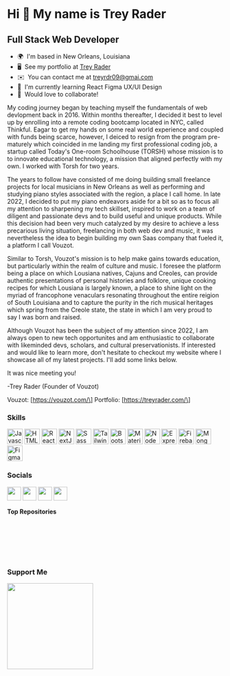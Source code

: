 Hi 👋 My name is Trey Rader
==============================

Full Stack Web Developer
------------------------

* 🌍  I'm based in New Orleans, Louisiana
* 🖥️  See my portfolio at [Trey Rader](http://treyrader.com/)
* ✉️  You can contact me at [treyrdr09@gmai.com](mailto:treyrdr09@gmai.com)
* 🧠  I'm currently learning React Figma UX/UI Design
* 🤝  Would love to collaborate!

My coding journey began by teaching myself the fundamentals of web devlopment back in 2016. Within months thereafter, I decided it best to level up by enrolling into a remote coding bootcamp located in NYC, called Thinkful. Eagar to get my hands on some real world experience and coupled with funds being scarce, however, I deiced to resign from the program pre-maturely which coincided in me landing my first professional coding job, a startup called Today's One-room Schoolhouse (TORSH) whose mission is to to innovate educational technology, a mission that aligned perfectly with my own. I worked with Torsh for two years. 

The years to follow have consisted of me doing building small freelance projects for local musicians in New Orleans as well as performing and studying piano styles associated with the region, a place I call home. In late 2022, I decided to put my piano endeavors aside for a bit so as to focus all my attention to sharpening my tech skillset, inspired to work on a team of diligent and passionate devs and to build useful and unique products. While this decision had been very much catalyzed by my desire to achieve a less precarious living situation, freelancing in both web dev and music, it was nevertheless the idea to begin building my own Saas company that fueled it, a platform I call Vouzot. 

Similar to Torsh, Vouzot's mission is to help make gains towards education, but particularly within the realm of culture and music. I foresee the platform being a place on which Lousiana natives, Cajuns and Creoles, can provide authentic presentations of personal histories and folklore, unique cooking recipes for which Lousiana is largely known, a place to shine light on the myriad of francophone venaculars resonating throughout the entire reigion of South Louisiana and to capture the purity in the rich musical heritages which spring from the Creole state, the state in which I am very proud to say I was born and raised. 

Although Vouzot has been the subject of my attention since 2022, I am always open to new tech opportunites and am enthusiastic to collaborate with likeminded devs, scholars, and cultural preservationists. If interested and would like to learn more, don't hesitate to checkout my website where I showcase all of my latest projects. I'll add some links below.

It was nice meeting you!

-Trey Rader (Founder of Vouzot)
 
Vouzot: \[https://vouzot.com/\] 
Portfolio: \[https://treyrader.com/\] 

### Skills

<p align="left">
<a href="https://developer.mozilla.org/en-US/docs/Web/JavaScript" target="_blank" rel="noreferrer"><img src="https://raw.githubusercontent.com/danielcranney/readme-generator/main/public/icons/skills/javascript-colored.svg" width="36" height="36" alt="Javascript" /></a>
<a href="https://developer.mozilla.org/en-US/docs/Glossary/HTML5" target="_blank" rel="noreferrer"><img src="https://raw.githubusercontent.com/danielcranney/readme-generator/main/public/icons/skills/html5-colored.svg" width="36" height="36" alt="HTML5" /></a>
<a href="https://reactjs.org/" target="_blank" rel="noreferrer"><img src="https://raw.githubusercontent.com/danielcranney/readme-generator/main/public/icons/skills/react-colored.svg" width="36" height="36" alt="React" /></a>
<a href="https://nextjs.org/docs" target="_blank" rel="noreferrer"><img src="https://raw.githubusercontent.com/danielcranney/readme-generator/main/public/icons/skills/nextjs-colored.svg" width="36" height="36" alt="NextJs" /></a>
<a href="https://sass-lang.com/" target="_blank" rel="noreferrer"><img src="https://raw.githubusercontent.com/danielcranney/readme-generator/main/public/icons/skills/sass-colored.svg" width="36" height="36" alt="Sass" /></a>
<a href="https://tailwindcss.com/" target="_blank" rel="noreferrer"><img src="https://raw.githubusercontent.com/danielcranney/readme-generator/main/public/icons/skills/tailwindcss-colored.svg" width="36" height="36" alt="TailwindCSS" /></a>
<a href="https://getbootstrap.com/" target="_blank" rel="noreferrer"><img src="https://raw.githubusercontent.com/danielcranney/readme-generator/main/public/icons/skills/bootstrap-colored.svg" width="36" height="36" alt="Bootstrap" /></a>
<a href="https://mui.com/" target="_blank" rel="noreferrer"><img src="https://raw.githubusercontent.com/danielcranney/readme-generator/main/public/icons/skills/materialui-colored.svg" width="36" height="36" alt="Material UI" /></a>
<a href="https://nodejs.org/en/" target="_blank" rel="noreferrer"><img src="https://raw.githubusercontent.com/danielcranney/readme-generator/main/public/icons/skills/nodejs-colored.svg" width="36" height="36" alt="NodeJS" /></a>
<a href="https://expressjs.com/" target="_blank" rel="noreferrer"><img src="https://raw.githubusercontent.com/danielcranney/readme-generator/main/public/icons/skills/express-colored.svg" width="36" height="36" alt="Express" /></a>
<a href="https://firebase.google.com/" target="_blank" rel="noreferrer"><img src="https://raw.githubusercontent.com/danielcranney/readme-generator/main/public/icons/skills/firebase-colored.svg" width="36" height="36" alt="Firebase" /></a>
<a href="https://www.mongodb.com/" target="_blank" rel="noreferrer"><img src="https://raw.githubusercontent.com/danielcranney/readme-generator/main/public/icons/skills/mongodb-colored.svg" width="36" height="36" alt="MongoDB" /></a>
<a href="https://www.figma.com/" target="_blank" rel="noreferrer"><img src="https://raw.githubusercontent.com/danielcranney/readme-generator/main/public/icons/skills/figma-colored.svg" width="36" height="36" alt="Figma" /></a>
</p>


### Socials

<a href="https://www.facebook.com/treyrader/" target="_blank" rel="noreferrer"><img src="https://raw.githubusercontent.com/danielcranney/readme-generator/main/public/icons/socials/facebook.svg" width="32" height="32" /></a> <a href="https://www.github.com/treyrader11" target="_blank" rel="noreferrer"><img src="https://raw.githubusercontent.com/danielcranney/readme-generator/main/public/icons/socials/github.svg" width="32" height="32" /></a> <a href="https://www.linkedin.com/in/treyrader" target="_blank" rel="noreferrer"><img src="https://raw.githubusercontent.com/danielcranney/readme-generator/main/public/icons/socials/linkedin.svg" width="32" height="32" /></a> <a href="https://www.youtube.com/@treyrader" target="_blank" rel="noreferrer"><img src="https://raw.githubusercontent.com/danielcranney/readme-generator/main/public/icons/socials/youtube.svg" width="32" height="32" /></a></p>

<b>Top Repositories</b>

<br /><br /><br /><br /><br />

### Support Me

<a href="https://www.buymeacoffee.com/treyrader"><img src="https://cdn.buymeacoffee.com/buttons/v2/default-yellow.png" width="200" /></a>
